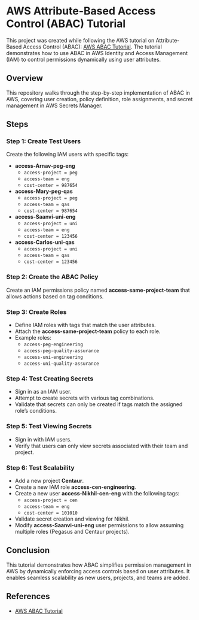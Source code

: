 # AWS Attribute-Based Access Control (ABAC) Tutorial

This project was created while following the AWS tutorial on Attribute-Based Access Control (ABAC): [AWS ABAC Tutorial](https://docs.aws.amazon.com/IAM/latest/UserGuide/tutorial_attribute-based-access-control.html#tutorial_abac_step6). The tutorial demonstrates how to use ABAC in AWS Identity and Access Management (IAM) to control permissions dynamically using user attributes.

## Overview
This repository walks through the step-by-step implementation of ABAC in AWS, covering user creation, policy definition, role assignments, and secret management in AWS Secrets Manager.

## Steps

### Step 1: Create Test Users
Create the following IAM users with specific tags:
- **access-Arnav-peg-eng**
  - `access-project = peg`
  - `access-team = eng`
  - `cost-center = 987654`
- **access-Mary-peg-qas**
  - `access-project = peg`
  - `access-team = qas`
  - `cost-center = 987654`
- **access-Saanvi-uni-eng**
  - `access-project = uni`
  - `access-team = eng`
  - `cost-center = 123456`
- **access-Carlos-uni-qas**
  - `access-project = uni`
  - `access-team = qas`
  - `cost-center = 123456`

### Step 2: Create the ABAC Policy
Create an IAM permissions policy named **access-same-project-team** that allows actions based on tag conditions.

### Step 3: Create Roles
- Define IAM roles with tags that match the user attributes.
- Attach the **access-same-project-team** policy to each role.
- Example roles:
  - `access-peg-engineering`
  - `access-peg-quality-assurance`
  - `access-uni-engineering`
  - `access-uni-quality-assurance`

### Step 4: Test Creating Secrets
- Sign in as an IAM user.
- Attempt to create secrets with various tag combinations.
- Validate that secrets can only be created if tags match the assigned role’s conditions.

### Step 5: Test Viewing Secrets
- Sign in with IAM users.
- Verify that users can only view secrets associated with their team and project.

### Step 6: Test Scalability
- Add a new project **Centaur**.
- Create a new IAM role **access-cen-engineering**.
- Create a new user **access-Nikhil-cen-eng** with the following tags:
  - `access-project = cen`
  - `access-team = eng`
  - `cost-center = 101010`
- Validate secret creation and viewing for Nikhil.
- Modify **access-Saanvi-uni-eng** user permissions to allow assuming multiple roles (Pegasus and Centaur projects).

## Conclusion
This tutorial demonstrates how ABAC simplifies permission management in AWS by dynamically enforcing access controls based on user attributes. It enables seamless scalability as new users, projects, and teams are added.

## References
- [AWS ABAC Tutorial](https://docs.aws.amazon.com/IAM/latest/UserGuide/tutorial_attribute-based-access-control.html#tutorial_abac_step6)

